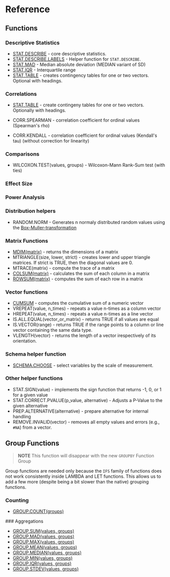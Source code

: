 # Reference

## Functions

### Descriptive Statistics

- [STAT.DESCRIBE](STAT_DESCRIBE.md) - core descriptive statistics.
- [STAT.DESCRIBE.LABELS](STAT_DESCRIBE_LABELS.md) - Helper function for `STAT.DESCRIBE`.
- [STAT.MAD](STAT_MAD.md) - Median absolute deviation (MEDIAN variant of SD)
- [STAT.IQR](STAT_IQR.md) - Interquartile range
- [STAT.TABLE](STAT_TABLE.md) - creates contingency tables for one or two vectors. Optional with headings.

### Correlations

- [STAT.TABLE](STAT_TABLE.md) - create contingeny tables for one or two vectors. Optionally with headings.

- CORR.SPEARMAN - correlation coefficient for ordinal values (Spearman's rho)
- CORR.KENDALL - correlation coefficient for ordinal values (Kendall's tau) (without correction for linearity)

### Comparisons

- WILCOXON.TEST(values, groups) - Wilcoxon-Mann Rank-Sum test (with ties)

### Effect Size

### Power Analysis

### Distribution helpers

- RANDOM.NORM    - Generates n normaly distributed random values using the [Box-Muller-transformation](https://en.wikipedia.org/wiki/Box%E2%80%93Muller_transform)

### Matrix Functions

- [MDIM(matrix)](MDIM.md) - returns the dimensions of a matrix
- MTRIANGLE(size, lower, strict) - creates lower and upper triangle matrices. If strict is TRUE, then the diagonal values are 0.
- MTRACE(matrix) - compute the trace of a matrix
- [COLSUM(matrix)](COLSUM.md) - calculates the sum of each column in a matrix
- [ROWSUM(matrix)](COLSUM.md) - computes the sum of each row in a matrix

### Vector functions

- [CUMSUM](CUMSUM.md) - computes the cumulative sum of a numeric vector
- VREPEAT(value, n_times) - repeats a value n-times as a column vector
- HREPEAT(value, n_times) - repeats a value n-times as a line vector
- IS.ALL.EQUAL(vector_or_matrix) - returns TRUE if all values are equal
- IS.VECTOR(range) - returns TRUE if the range points to a column or line vector containing the same data type.
- VLENGTH(vector) - returns the length of a vector irespectively of its orientation.

### Schema helper function

- [SCHEMA.CHOOSE](SCHEMA_CHOOSE.md) - select variables by the scale of measurement. 

### Other helper functions

- STAT.SIGN(value) - implements the sign function that returns -1, 0, or 1 for a given value
- STAT.CORRECT.PVALUE(p_value, alternative) - Adjusts a P-Value to the given alternative
- PREP.ALTERNATIVE(alternative) - prepare alternative for internal handling
- REMOVE.INVALID(vector) - removes all empty values and errors (e.g., `#NA`) from a vector.

## Group Functions

> **NOTE** This function will disappear with the new `GROUPBY` Function Group

Group functions are needed only because the `IFS` family of functions does not work consistently inside LAMBDA and LET functions. This allows us to add a few more (despite being a bit slower than the native) grouping functions.

### Counting

- [GROUP.COUNT(groups)](GROUP_COUNT.md)

### Aggregations

- [GROUP.SUM(values, groups)](GROUP_SUM.md)
- [GROUP.MAD(values, groups)](GROUP_SUM.md)
- [GROUP.MAX(values, groups)](GROUP_SUM.md)
- [GROUP.MEAN(values, groups)](GROUP_SUM.md)
- [GROUP.MEDIAN(values, groups)](GROUP_SUM.md)
- [GROUP.MIN(values, groups)](GROUP_SUM.md)
- [GROUP.IQR(values, groups)](GROUP_SUM.md)
- [GROUP.STDEV(values, groups)](GROUP_SUM.md)
